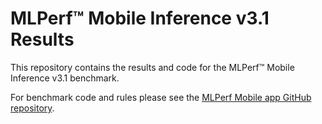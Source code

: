 #  MLPerf™ Mobile Inference v3.1 Results

This repository contains the results and code for the MLPerf™ Mobile Inference v3.1 benchmark. 

For benchmark code and rules please see the [MLPerf Mobile app GitHub repository](https://github.com/mlcommons/mobile_open).
